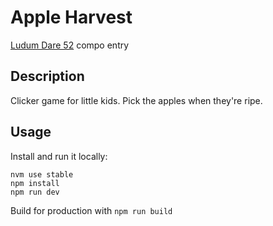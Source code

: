 # Apple Harvest

[Ludum Dare 52](https://ldjam.com/events/ludum-dare/52) compo entry

## Description

 Clicker game for little kids. Pick the apples when they're ripe.

## Usage

Install and run it locally:
```
nvm use stable
npm install
npm run dev
```

Build for production with `npm run build`
